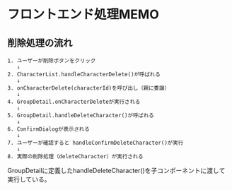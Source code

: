 # フロントエンド処理MEMO

## 削除処理の流れ

```
1. ユーザーが削除ボタンをクリック
   ↓
2. CharacterList.handleCharacterDelete()が呼ばれる
   ↓
3. onCharacterDelete(characterId)を呼び出し（親に委譲）
   ↓
4. GroupDetail.onCharacterDeleteが実行される
   ↓
5. GroupDetail.handleDeleteCharacter()が呼ばれる
   ↓
6. ConfirmDialogが表示される
   ↓
7. ユーザーが確認すると handleConfirmDeleteCharacter()が実行
   ↓
8. 実際の削除処理（deleteCharacter）が実行される
```

GroupDetailに定義したhandleDeleteCharacter()を子コンポーネントに渡して実行している。
